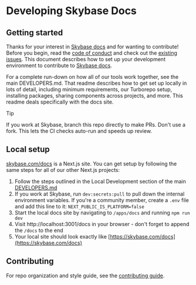 # Developing Skybase Docs

## Getting started

Thanks for your interest in [Skybase docs](https://skybase.com/docs) and for wanting to contribute! Before you begin, read the
[code of conduct](https://github.com/skybase/.github/blob/main/CODE_OF_CONDUCT.md) and check out the
[existing issues](https://github.com/skybase/skybase/issues).
This document describes how to set up your development environment to contribute to [Skybase docs](https://skybase.com/docs).

For a complete run-down on how all of our tools work together, see the main DEVELOPERS.md. That readme describes how to get set up locally in lots of detail, including minimum requirements, our Turborepo setup, installing packages, sharing components across projects, and more. This readme deals specifically with the docs site.

> [!TIP]
> If you work at Skybase, branch this repo directly to make PRs. Don't use a fork. This lets the CI checks auto-run and speeds up review.

## Local setup

[skybase.com/docs](https://skybase.com/docs) is a Next.js site. You can get setup by following the same steps for all of our other Next.js projects:

1. Follow the steps outlined in the Local Development section of the main [DEVELOPERS.md](https://github.com/skybase/skybase/blob/master/DEVELOPERS.md)
2. If you work at Skybase, run `dev:secrets:pull` to pull down the internal environment variables. If you're a community member, create a `.env` file and add this line to it: `NEXT_PUBLIC_IS_PLATFORM=false`
3. Start the local docs site by navigating to `/apps/docs` and running `npm run dev`
4. Visit http://localhost:3001/docs in your browser - don't forget to append the `/docs` to the end
5. Your local site should look exactly like [https://skybase.com/docs](https://skybase.com/docs)

## Contributing

For repo organization and style guide, see the [contributing guide](https://github.com/skybase/skybase/blob/master/apps/docs/CONTRIBUTING.md).
